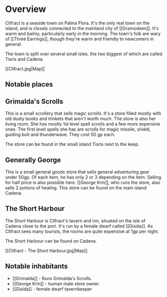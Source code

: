 # Overview

Clifract is a seaside town on Palma Flora. It's the only real town on the island, and is closely connected to the mainland city of [[Gramodeen]]. It's warm and balmy, particularly early in the morning. The town's folk are wary of [[Three Earrings]], though they're warm and friendly to newcomers in general. 

The town is split over several small isles, the two biggest of which are called Tisris and Cadena.

[[Clifract.jpg|Map]]

## Notable places
## Grimalda's Scrolls
This is a small scrollery that sells magic scrolls. It's a store filled mostly with old dusty books and trinkets that aren't worth much. The store is also her living room. She has mostly 1st level spell scrolls and a few more expensive ones. The first level spells she has are scrolls for magic missile, shield, guiding bolt and thunderwave. They cost 50 gp each. 

The store can be found in the small island Tisris next to the keep. 

## Generally George
This is a small general goods store that sells general adventuring gear under 50gp. Of each item, he has only 2 or 3 depending on the item. Selling for half price is also possible here. [[George Krin]], who runs the store, also sells 2 potions of healing. This store can be found on the main island Cadena.

## The Short Harbour
The Short Harbour is Clifract's tavern and inn, situated on the isle of Cadena close to the port. It's run by a female dwarf called [[Gisida]]. As Clifract sees many tourists, the rooms are quite expensive at 1gp per night. 

The Short Harbour can be found on Cadena. 

[[Clifract - The Short Harbour.jpg|Map]].

## Notable inhabitants
- [[Grimalda]] - Runs Grimalda's Scrolls. 
- [[George Krin]] - human male store owner
- [[Gisida]] - female dwarf tavernkeeper